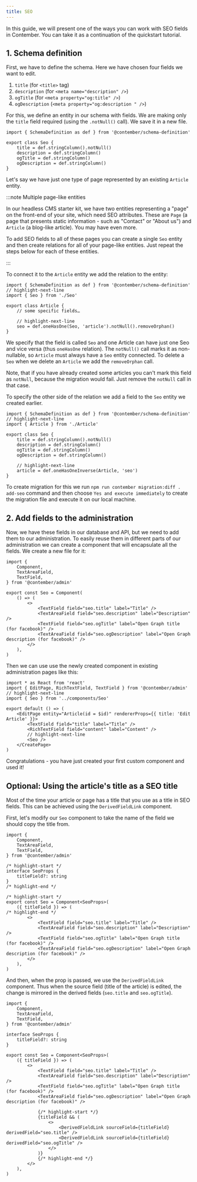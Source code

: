 ```yaml
---
title: SEO
---
```


In this guide, we will present one of the ways you can work with SEO fields in Contember. You can take it as a continuation of the quickstart tutorial.


## 1. Schema definition

First, we have to define the schema. Here we have chosen four fields we want to edit.

1. `title` (for `<title>` tag)
2. `description` (for `<meta name="description" />`)
3. `ogTitle` (for `<meta property="og:title" />`)
4. `ogDescription` (`<meta property="og:description " />`)


For this, we define an entity in our schema with fields. We are making only the `title` field required (using the `.notNull()` call). We save it in a new file.

```tsx title="api/model/Seo.ts"
import { SchemaDefinition as def } from '@contember/schema-definition'

export class Seo {
	title = def.stringColumn().notNull()
	description = def.stringColumn()
	ogTitle = def.stringColumn()
	ogDescription = def.stringColumn()
}
```

Let's say we have just one type of page represented by an existing `Article` entity.

:::note Multiple page-like entities

In our headless CMS starter kit, we have two entities representing a "page" on the front-end of your site, which need SEO attributes. These are `Page` (a page that presents static information - such as "Contact" or "About us") and `Article` (a blog-like article). You may have even more.

To add SEO fields to all of these pages you can create a single `Seo` entity and then create relations for all of your page-like entities. Just repeat the steps below for each of these entities.

:::

To connect it to the `Article` entity we add the relation to the entity:

```tsx title="api/model/Article.ts"
import { SchemaDefinition as def } from '@contember/schema-definition'
// highlight-next-line
import { Seo } from './Seo'

export class Article {
	// some specific fields…

	// highlight-next-line
	seo = def.oneHasOne(Seo, 'article').notNull().removeOrphan()
}
```

We specify that the field is called `Seo` and one Article can have just one Seo and vice versa (thus `oneHasOne` relation). The `notNull()` call marks it as non-nullable, so `Article` must always have a `Seo` entity connected. To delete a `Seo` when we delete an `Article` we add the `removeOrphan` call.

Note, that if you have already created some articles you can't mark this field as `notNull`, because the migration would fail. Just remove the `notNull` call in that case.

To specify the other side of the relation we add a field to the `Seo` entity we created earlier.

```tsx title="api/model/Seo.ts"
import { SchemaDefinition as def } from '@contember/schema-definition'
// highlight-next-line
import { Article } from './Article'

export class Seo {
	title = def.stringColumn().notNull()
	description = def.stringColumn()
	ogTitle = def.stringColumn()
	ogDescription = def.stringColumn()

	// highlight-next-line
	article = def.oneHasOneInverse(Article, 'seo')
}
```

To create migration for this we run `npm run contember migration:diff . add-seo` command and then choose `Yes and execute immediately` to create the migration file and execute it on our local machine.

## 2. Add fields to the administration

Now, we have these fields in our database and API, but we need to add them to our administration. To easily reuse them in different parts of our administration we can create a component that will encapsulate all the fields. We create a new file for it:

```tsx title="admin/components/Seo.tsx"
import {
	Component,
	TextAreaField,
	TextField,
} from '@contember/admin'

export const Seo = Component(
	() => (
		<>
			<TextField field="seo.title" label="Title" />
			<TextAreaField field="seo.description" label="Description" />
			<TextField field="seo.ogTitle" label="Open Graph title (for facebook)" />
			<TextAreaField field="seo.ogDescription" label="Open Graph description (for facebook)" />
		</>
	),
)
```

Then we can use use the newly created component in existing administration pages like this:

```tsx title="admin/pages/articleEdit.tsx"
import * as React from 'react'
import { EditPage, RichTextField, TextField } from '@contember/admin'
// highlight-next-line
import { Seo } from '../components/Seo'

export default () => (
	<EditPage entity="Article(id = $id)" rendererProps={{ title: 'Edit Article' }}>
		<TextField field="title" label="Title" />
		<RichTextField field="content" label="Content" />
		// highlight-next-line
		<Seo />
	</CreatePage>
)
```

Congratulations - you have just created your first custom component and used it!

## Optional: Using the article's title as a SEO title

Most of the time your article or page has a title that you use as a title in SEO fields. This can be achieved using the `DerivedFieldLink` component.

First, let's modify our `Seo` component to take the name of the field we should copy the title from.

```tsx title="admin/components/Seo.tsx"
import {
	Component,
	TextAreaField,
	TextField,
} from '@contember/admin'

/* highlight-start */
interface SeoProps {
	titleField?: string
}
/* highlight-end */

/* highlight-start */
export const Seo = Component<SeoProps>(
	({ titleField }) => (
/* highlight-end */
		<>
			<TextField field="seo.title" label="Title" />
			<TextAreaField field="seo.description" label="Description" />
			<TextField field="seo.ogTitle" label="Open Graph title (for facebook)" />
			<TextAreaField field="seo.ogDescription" label="Open Graph description (for facebook)" />
		</>
	),
)
```

And then, when the prop is passed, we use the `DerivedFieldLink` component. Thus when the source field (title of the article) is edited, the change is mirrored in the derived fields (`seo.title` and `seo.ogTitle`).

```tsx title="admin/components/Seo.tsx"
import {
	Component,
	TextAreaField,
	TextField,
} from '@contember/admin'

interface SeoProps {
	titleField?: string
}

export const Seo = Component<SeoProps>(
	({ titleField }) => (
		<>
			<TextField field="seo.title" label="Title" />
			<TextAreaField field="seo.description" label="Description" />
			<TextField field="seo.ogTitle" label="Open Graph title (for facebook)" />
			<TextAreaField field="seo.ogDescription" label="Open Graph description (for facebook)" />

			{/* highlight-start */}
			{titleField && (
				<>
					<DerivedFieldLink sourceField={titleField} derivedField="seo.title" />
					<DerivedFieldLink sourceField={titleField} derivedField="seo.ogTitle" />
				</>
			)}
			{/* highlight-end */}
		</>
	),
)
```

